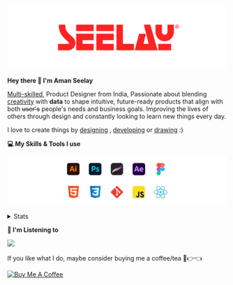 [![banner](./images/seelay.svg)](https://www.seelay.in)

**Hey there 👋 I'm Aman Seelay**

[Multi-skilled](https://www.seelay.in/#skills), Product Designer from India, Passionate about blending [creativity](https://illustrations.seelay.in) with <b>data</b> to shape intuitive, future-ready products that align with both <s>user's</s> people's needs and business goals. Improving the lives of others through design and constantly looking to learn new things every day.

I love to create things by [designing](https://www.seelay.in/#work) , [developing](https://www.seelay.in/#projects) or [drawing](https://art.seelay.in) :)

**💻 My Skills & Tools I use**

[![banner](./images/skills&tools.svg)](https://www.seelay.in/about)

<details>
  <summary>Stats</summary>

---

<!--START_SECTION:waka-->
![Profile Views](http://img.shields.io/badge/Profile%20Views-2-blue)

**🐱 My GitHub Data** 

> 📦 822.9 kB Used in GitHub's Storage 
 > 
> 💼 Opted to Hire
 > 
> 📜 1 Public Repository 
 > 
> 🔑 45 Private Repository 
 > 
**I'm a Night 🦉** 

```text
🌞 Morning                342 commits         ███░░░░░░░░░░░░░░░░░░░░░░   13.12 % 
🌆 Daytime                436 commits         ████░░░░░░░░░░░░░░░░░░░░░   16.73 % 
🌃 Evening                841 commits         ████████░░░░░░░░░░░░░░░░░   32.27 % 
🌙 Night                  987 commits         █████████░░░░░░░░░░░░░░░░   37.87 % 
```
📅 **I'm Most Productive on Sunday** 

```text
Monday                   342 commits         ███░░░░░░░░░░░░░░░░░░░░░░   13.12 % 
Tuesday                  424 commits         ████░░░░░░░░░░░░░░░░░░░░░   16.27 % 
Wednesday                298 commits         ███░░░░░░░░░░░░░░░░░░░░░░   11.44 % 
Thursday                 440 commits         ████░░░░░░░░░░░░░░░░░░░░░   16.88 % 
Friday                   315 commits         ███░░░░░░░░░░░░░░░░░░░░░░   12.09 % 
Saturday                 328 commits         ███░░░░░░░░░░░░░░░░░░░░░░   12.59 % 
Sunday                   459 commits         ████░░░░░░░░░░░░░░░░░░░░░   17.61 % 
```


📊 **This Week I Spent My Time On** 

```text
🕑︎ Time Zone: Asia/Kolkata

💬 Programming Languages: 
Other                    11 hrs 51 mins      █████████████░░░░░░░░░░░░   51.77 % 
JavaScript               6 hrs 32 mins       ███████░░░░░░░░░░░░░░░░░░   28.55 % 
SCSS                     2 hrs 3 mins        ██░░░░░░░░░░░░░░░░░░░░░░░   09.00 % 
JSON                     1 hr 13 mins        █░░░░░░░░░░░░░░░░░░░░░░░░   05.38 % 
CSS                      40 mins             █░░░░░░░░░░░░░░░░░░░░░░░░   02.95 % 

🔥 Editors: 
Chrome                   13 hrs 5 mins       ██████████████░░░░░░░░░░░   57.17 % 
VS Code                  9 hrs 46 mins       ███████████░░░░░░░░░░░░░░   42.68 % 
Edge                     2 mins              ░░░░░░░░░░░░░░░░░░░░░░░░░   00.16 % 

💻 Operating System: 
Windows                  22 hrs 53 mins      █████████████████████████   100.00 % 
```

**I Mostly Code in JavaScript** 

```text
JavaScript               28 repos            ███████████████░░░░░░░░░░   59.57 % 
TypeScript               12 repos            ██████░░░░░░░░░░░░░░░░░░░   25.53 % 
HTML                     4 repos             ██░░░░░░░░░░░░░░░░░░░░░░░   08.51 % 
Java                     3 repos             ██░░░░░░░░░░░░░░░░░░░░░░░   06.38 % 
```




 Last Updated on 03/12/2024 06:50:30 UTC
<!--END_SECTION:waka-->

---

 </details>

**🎵 I'm Listening to**

<object data="https://now-play.vercel.app/api/generate?uid=7a17a86e-d6b7-43b5-8d9c-1d6dae42a779" >

  <img src="https://now-play.vercel.app/api/generate?uid=7a17a86e-d6b7-43b5-8d9c-1d6dae42a779" />

</object>

If you like what I do, maybe consider buying me a coffee/tea 🥺👉👈

<a href="https://www.buymeacoffee.com/seelay" target="_blank"><img src="https://cdn.buymeacoffee.com/buttons/v2/default-red.png" alt="Buy Me A Coffee" width="150" ></a>
